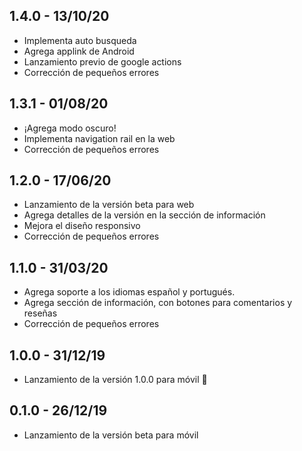 ## 1.4.0 - 13/10/20

- Implementa auto busqueda
- Agrega applink de Android
- Lanzamiento previo de google actions
- Corrección de pequeños errores

## 1.3.1 - 01/08/20

- ¡Agrega modo oscuro!
- Implementa navigation rail en la web
- Corrección de pequeños errores

## 1.2.0 - 17/06/20

- Lanzamiento de la versión beta para web
- Agrega detalles de la versión en la sección de información
- Mejora el diseño responsivo
- Corrección de pequeños errores

## 1.1.0 - 31/03/20

- Agrega soporte a los idiomas español y portugués.
- Agrega sección de información, con botones para comentarios y reseñas
- Corrección de pequeños errores

## 1.0.0 - 31/12/19

- Lanzamiento de la versión 1.0.0 para móvil 🚀

## 0.1.0 - 26/12/19

- Lanzamiento de la versión beta para móvil

